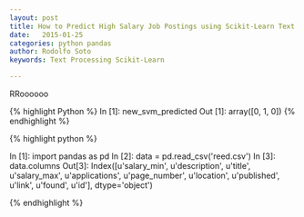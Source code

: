 ```yaml
---
layout: post
title: How to Predict High Salary Job Postings using Scikit-Learn Text Processing
date:   2015-01-25
categories: python pandas
author: Rodolfo Soto
keywords: Text Processing Scikit-Learn

---
```





RRoooooo

{% highlight Python %}
In [1]: new_svm_predicted
Out [1]: array([0, 1, 0])
{% endhighlight %}


{% highlight python %}

In [1]: import pandas as pd
In [2]: data = pd.read_csv('reed.csv')
In [3]: data.columns
Out[3]: Index([u'salary_min', u'description', u'title', u'salary_max', u'applications', u'page_number', u'location', u'published', u'link', u'found', u'id'], dtype='object')

{% endhighlight %}


